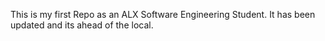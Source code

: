 This is my first Repo as an ALX Software Engineering Student. It has been updated and its ahead of the local.
